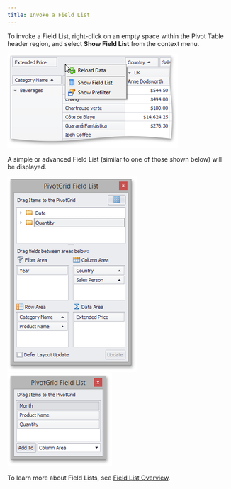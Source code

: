 ```yaml
---
title: Invoke a Field List
---
```

To invoke a Field List, right-click on an empty space within the Pivot Table header region, and select **Show Field List** from the context menu.

![EU_XtraPivotGrid_ShowFieldListMenu](../../../images/Img7594.png)

A simple or advanced Field List (similar to one of those shown below) will be displayed.

![EU_XtraPivotGrid_FieldListExcel](../../../images/Img13517.png)&nbsp;&nbsp;![EU_XtraPivotGrid_CustomizationForm](../../../images/Img7595.png)

To learn more about Field Lists, see [Field List Overview](../../../../interface-elements-for-desktop/articles/pivot-table/field-list-overview.md).